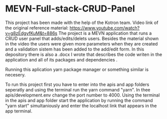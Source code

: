 # MEVN-Full-stack-CRUD-Panel

This project has been made with the help of the Kotron team.
Video link of the original reference material: https://www.youtube.com/watch?v=g8zEdgyfKuM&t=886s
The project is a MEVN application that runs a CRUD user panel that adds/edits/delets users. Besides the material shown in the video the users were given more parameters when they are created and a validation sistem has been added to the add/edit form.
In this depository there is also a .docx I wrote that describes the code writen in the application and all of its packages and dependencies .

Running this aplication yarn package manager or something similar is necesery.

To run this project first you have to enter into the apis and app folders seperatly and using the terminal run the yarn command "yarn".
In thee apis/development.env change the port number to 4000.
Using the terminal in the apis and app folder start the application by running the command "yarn start" simultaniously and enter the localhost link that appears in the app terminal.
